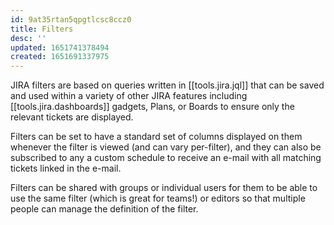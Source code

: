 ```yaml
---
id: 9at35rtan5qpgtlcsc8ccz0
title: Filters
desc: ''
updated: 1651741378494
created: 1651691337975
---
```


JIRA filters are based on queries written in [[tools.jira.jql]] that can be saved and used within a variety of other JIRA features including [[tools.jira.dashboards]] gadgets, Plans, or Boards to ensure only the relevant tickets are displayed.

Filters can be set to have a standard set of columns displayed on them whenever the filter is viewed (and can vary per-filter), and they can also be subscribed to any a custom schedule to receive an e-mail with all matching tickets linked in the e-mail.

Filters can be shared with groups or individual users for them to be able to use the same filter (which is great for teams!) or editors so that multiple people can manage the definition of the filter.
